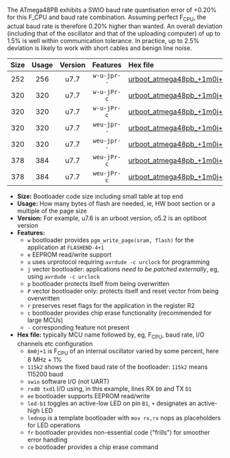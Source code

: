 The ATmega48PB exhibits a SWIO baud rate quantisation error of +0.20% for this F_CPU and baud rate combination. Assuming perfect F<sub>CPU</sub>, the actual baud rate is therefore 0.20% higher than wanted. An overall deviation (including that of the oscillator and that of the uploading computer) of up to 1.5% is well within communication tolerance. In practice, up to 2.5% deviation is likely to work with short cables and benign line noise.

|Size|Usage|Version|Features|Hex file|
|:-:|:-:|:-:|:-:|:--|
|252|256|u7.7|`w-u-jpr--`|[urboot_atmega48pb_+1m0j+1_+++4k8_swio_rxd0_txd1.hex](https://raw.githubusercontent.com/stefanrueger/urboot.hex/main/mcus/atmega48pb/internal_oscillator/fcpu_+1m0j+1/br_+++4k8/urboot_atmega48pb_+1m0j+1_+++4k8_swio_rxd0_txd1.hex)|
|320|320|u7.7|`w-u-jPr-c`|[urboot_atmega48pb_+1m0j+1_+++4k8_swio_rxd0_txd1_led+b5_fr_ce.hex](https://raw.githubusercontent.com/stefanrueger/urboot.hex/main/mcus/atmega48pb/internal_oscillator/fcpu_+1m0j+1/br_+++4k8/urboot_atmega48pb_+1m0j+1_+++4k8_swio_rxd0_txd1_led+b5_fr_ce.hex)|
|320|320|u7.7|`w-u-jPr-c`|[urboot_atmega48pb_+1m0j+1_+++4k8_swio_rxd0_txd1_lednop_fr_ce.hex](https://raw.githubusercontent.com/stefanrueger/urboot.hex/main/mcus/atmega48pb/internal_oscillator/fcpu_+1m0j+1/br_+++4k8/urboot_atmega48pb_+1m0j+1_+++4k8_swio_rxd0_txd1_lednop_fr_ce.hex)|
|320|320|u7.7|`weu-jpr--`|[urboot_atmega48pb_+1m0j+1_+++4k8_swio_rxd0_txd1_ee_led+b5.hex](https://raw.githubusercontent.com/stefanrueger/urboot.hex/main/mcus/atmega48pb/internal_oscillator/fcpu_+1m0j+1/br_+++4k8/urboot_atmega48pb_+1m0j+1_+++4k8_swio_rxd0_txd1_ee_led+b5.hex)|
|320|320|u7.7|`weu-jpr--`|[urboot_atmega48pb_+1m0j+1_+++4k8_swio_rxd0_txd1_ee_lednop.hex](https://raw.githubusercontent.com/stefanrueger/urboot.hex/main/mcus/atmega48pb/internal_oscillator/fcpu_+1m0j+1/br_+++4k8/urboot_atmega48pb_+1m0j+1_+++4k8_swio_rxd0_txd1_ee_lednop.hex)|
|378|384|u7.7|`weu-jPr-c`|[urboot_atmega48pb_+1m0j+1_+++4k8_swio_rxd0_txd1_ee_led+b5_fr_ce.hex](https://raw.githubusercontent.com/stefanrueger/urboot.hex/main/mcus/atmega48pb/internal_oscillator/fcpu_+1m0j+1/br_+++4k8/urboot_atmega48pb_+1m0j+1_+++4k8_swio_rxd0_txd1_ee_led+b5_fr_ce.hex)|
|378|384|u7.7|`weu-jPr-c`|[urboot_atmega48pb_+1m0j+1_+++4k8_swio_rxd0_txd1_ee_lednop_fr_ce.hex](https://raw.githubusercontent.com/stefanrueger/urboot.hex/main/mcus/atmega48pb/internal_oscillator/fcpu_+1m0j+1/br_+++4k8/urboot_atmega48pb_+1m0j+1_+++4k8_swio_rxd0_txd1_ee_lednop_fr_ce.hex)|

- **Size:** Bootloader code size including small table at top end
- **Usage:** How many bytes of flash are needed, ie, HW boot section or a multiple of the page size
- **Version:** For example, u7.6 is an urboot version, o5.2 is an optiboot version
- **Features:**
  + `w` bootloader provides `pgm_write_page(sram, flash)` for the application at `FLASHEND-4+1`
  + `e` EEPROM read/write support
  + `u` uses urprotocol requiring `avrdude -c urclock` for programming
  + `j` vector bootloader: applications *need to be patched externally*, eg, using `avrdude -c urclock`
  + `p` bootloader protects itself from being overwritten
  + `P` vector bootloader only: protects itself and reset vector from being overwritten
  + `r` preserves reset flags for the application in the register R2
  + `c` bootloader provides chip erase functionality (recommended for large MCUs)
  + `-` corresponding feature not present
- **Hex file:** typically MCU name followed by, eg, F<sub>CPU</sub>, baud rate, I/O channels etc configuration
  + `8m0j+1` is F<sub>CPU</sub> of an internal oscillator varied by some percent, here 8 MHz + 1%
  + `115k2` shows the fixed baud rate of the bootloader: `115k2` means 115200 baud
  + `swio` software I/O (not UART)
  + `rxd0 txd1` I/O using, in this example, lines RX `D0` and TX `D1`
  + `ee` bootloader supports EEPROM read/write
  + `led-b1` toggles an active-low LED on pin `B1`, `+` designates an active-high LED
  + `lednop` is a template bootloader with `mov rx,rx` nops as placeholders for LED operations
  + `fr` bootloader provides non-essential code ("frills") for smoother error handling
  + `ce` bootloader provides a chip erase command

